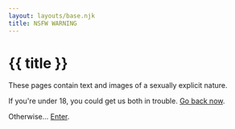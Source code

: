```yaml
---
layout: layouts/base.njk
title: NSFW WARNING
---
```

# {{ title }}

These pages contain text and images of a sexually explicit nature.

If you're under 18, you could get us both in trouble. [Go back now](/).

Otherwise... [Enter](/h/enter).
